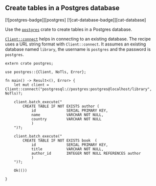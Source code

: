 ## Create tables in a Postgres database

[![postgres-badge]][postgres] [![cat-database-badge]][cat-database]

Use the [`postgres`] crate to create tables in a Postgres database.

[`Client::connect`] helps in connecting to an existing database. The recipe uses a URL string format with `Client::connect`. It assumes an existing database named `library`, the username is `postgres` and the password is `postgres`.

```rust,no_run
extern crate postgres;

use postgres::{Client, NoTls, Error};

fn main() -> Result<(), Error> {
    let mut client = Client::connect("postgresql://postgres:postgres@localhost/library", NoTls)?;
    
    client.batch_execute("
        CREATE TABLE IF NOT EXISTS author (
            id              SERIAL PRIMARY KEY,
            name            VARCHAR NOT NULL,
            country         VARCHAR NOT NULL
            )
    ")?;

    client.batch_execute("
        CREATE TABLE IF NOT EXISTS book  (
            id              SERIAL PRIMARY KEY,
            title           VARCHAR NOT NULL,
            author_id       INTEGER NOT NULL REFERENCES author
            )
    ")?;

    Ok(())

}
```

[`postgres`]: https://docs.rs/postgres/0.17.2/postgres/
[`Client::connect`]: https://docs.rs/postgres/0.17.2/postgres/struct.Client.html#method.connect
